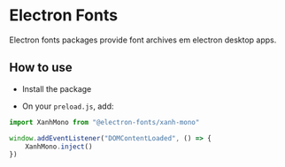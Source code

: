 # Electron Fonts

Electron fonts packages provide font archives em electron desktop apps.

## How to use

* Install the package

* On your `preload.js`, add:

```ts
import XanhMono from "@electron-fonts/xanh-mono"

window.addEventListener("DOMContentLoaded", () => {
    XanhMono.inject()
})
```